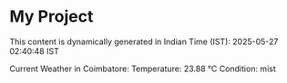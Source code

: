 # My Project

This content is dynamically generated in Indian Time (IST): 2025-05-27 02:40:48 IST


Current Weather in Coimbatore:
Temperature: 23.88 °C
Condition: mist
